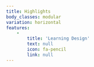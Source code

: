 ```yaml
---
title: Highlights
body_classes: modular
variation: horizontal
features:
    -
        title: 'Learning Design'
        text: null
        icon: fa-pencil
        link: null
---
```



